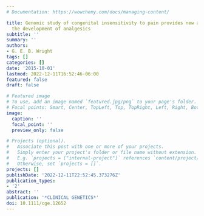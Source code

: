 ```yaml
---
# Documentation: https://wowchemy.com/docs/managing-content/

title: Genomic study of congenital insensitivity to pain provides new avenues for
  the development of analgesics
subtitle: ''
summary: ''
authors:
- G. E. B. Wright
tags: []
categories: []
date: '2015-10-01'
lastmod: 2022-12-11T16:52:46-06:00
featured: false
draft: false

# Featured image
# To use, add an image named `featured.jpg/png` to your page's folder.
# Focal points: Smart, Center, TopLeft, Top, TopRight, Left, Right, BottomLeft, Bottom, BottomRight.
image:
  caption: ''
  focal_point: ''
  preview_only: false

# Projects (optional).
#   Associate this post with one or more of your projects.
#   Simply enter your project's folder or file name without extension.
#   E.g. `projects = ["internal-project"]` references `content/project/deep-learning/index.md`.
#   Otherwise, set `projects = []`.
projects: []
publishDate: '2022-12-11T22:52:45.373276Z'
publication_types:
- '2'
abstract: ''
publication: '*CLINICAL GENETICS*'
doi: 10.1111/cge.12652
---
```


